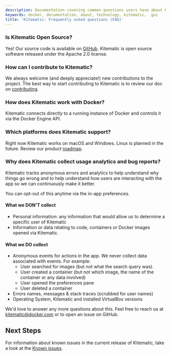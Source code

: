 ```yaml
---
description: Documentation covering common questions users have about Kitematic
keywords: docker, documentation, about, technology, kitematic,  gui
title: 'Kitematic: Frequently asked questions (FAQ)'
---
```


### Is Kitematic Open Source?

Yes! Our source code is available on
[GitHub](https://github.com/kitematic/kitematic). Kitematic is open source
software released under the Apache 2.0 license.

### How can I contribute to Kitematic?

We always welcome (and deeply appreciate!) new contributions to the project. The
best way to start contributing to Kitematic is to review our doc on <a href="https://github.com/kitematic/kitematic/blob/master/CONTRIBUTING.md">contributing</a>.

### How does Kitematic work with Docker?

Kitematic connects directly to a running instance of Docker and controls it via
the Docker Engine API.

### Which platforms does Kitematic support?

Right now Kitematic works on macOS and Windows. Linux is planned in the
future.  Review our product <a
href="https://github.com/kitematic/kitematic/blob/master/ROADMAP.md">roadmap</a>.

### Why does Kitematic collect usage analytics and bug reports?

Kitematic tracks anonymous errors and analytics to help understand why things go
wrong and to help understand how users are interacting with the app so we can
continuously make it better.

You can opt-out of this anytime via the in-app preferences.

#### What we DON'T collect

- Personal information: any information that would allow us to determine a
  specific user of Kitematic
- Information or data relating to code, containers or Docker images opened via
  Kitematic.

#### What we DO collect

- Anonymous events for actions in the app. We never collect data associated with
  events. For example:
  - User searched for images (but not what the search query was).
  - User created a container (but not which image, the name of the container or
    any data involved)
  - User opened the preferences pane
  - User deleted a container
- Errors names, messages & stack traces (scrubbed for user names)
- Operating System, Kitematic and installed VirtualBox versions

We'd love to answer any more questions about this. Feel free to reach us at
kitematic@docker.com or to open an issue on GitHub.

## Next Steps

For information about known issues in the current release of Kitematic, take a
look at the [Known issues](./known-issues.md).
